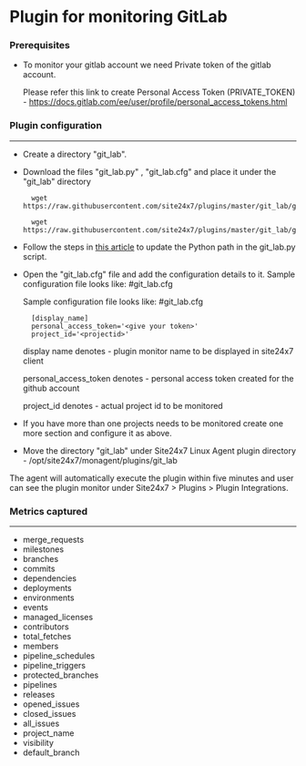 # Plugin for monitoring GitLab

### Prerequisites
* To monitor your gitlab account we need Private token of the gitlab account.
	
	Please refer this link to create Personal Access Token (PRIVATE_TOKEN) - https://docs.gitlab.com/ee/user/profile/personal_access_tokens.html

### Plugin configuration
---

* Create a directory "git_lab".

* Download the files "git_lab.py" , "git_lab.cfg" and place it under the "git_lab" directory

		wget https://raw.githubusercontent.com/site24x7/plugins/master/git_lab/git_lab.py

		wget https://raw.githubusercontent.com/site24x7/plugins/master/git_lab/git_lab.cfg
  
- Follow the steps in [this article](https://support.site24x7.com/portal/en/kb/articles/updating-python-path-in-a-plugin-script-for-linux-servers) to update the Python path in the git_lab.py script.

* Open the "git_lab.cfg" file and add the configuration details to it. Sample configuration file looks like: #git_lab.cfg
	
	Sample configuration file looks like:
	#git_lab.cfg
	
		[display_name]
		personal_access_token='<give your token>'
		project_id='<projectid>'

	display name denotes - plugin monitor name to be displayed in site24x7 client
	
	personal_access_token denotes - personal access token created for the github account
	
	project_id denotes - actual project id to be monitored

* If you have more than one projects needs to be monitored create one more section and configure it as above.

* Move the directory "git_lab" under Site24x7 Linux Agent plugin directory - /opt/site24x7/monagent/plugins/git_lab

The agent will automatically execute the plugin within five minutes and user can see the plugin monitor under Site24x7 > Plugins > Plugin Integrations.


### Metrics captured
---
* merge_requests
* milestones
* branches
* commits
* dependencies
* deployments
* environments
* events
* managed_licenses
* contributors
* total_fetches
* members
* pipeline_schedules
* pipeline_triggers
* protected_branches
* pipelines
* releases
* opened_issues
* closed_issues
* all_issues
* project_name
* visibility
* default_branch

